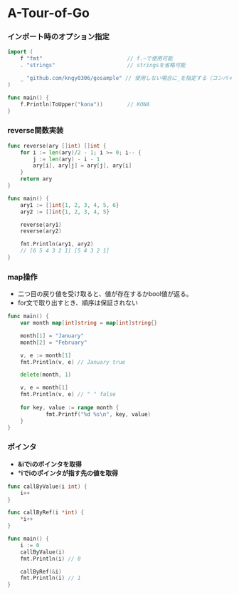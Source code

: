 # A-Tour-of-Go

### インポート時のオプション指定

```go
import (
	f "fmt"     　　　　　　　　　　　　　// f.~で使用可能
	. "strings" 　　　　　　　　　　　　　// stringsを省略可能

	_ "github.com/kngy0306/gosample" // 使用しない場合に_を指定する（コンパイルエラー回避）
)

func main() {
	f.Println(ToUpper("kona"))　　　　 // KONA 
}
```
### reverse関数実装

```go
func reverse(ary []int) []int {
	for i := len(ary)/2 - 1; i >= 0; i-- {
		j := len(ary) - i - 1
		ary[i], ary[j] = ary[j], ary[i]
	}
	return ary
}

func main() {
	ary1 := []int{1, 2, 3, 4, 5, 6}
	ary2 := []int{1, 2, 3, 4, 5}

	reverse(ary1)
	reverse(ary2)

	fmt.Println(ary1, ary2)
	// [6 5 4 3 2 1] [5 4 3 2 1]
}
```

### map操作
- 二つ目の戻り値を受け取ると、値が存在するかbool値が返る。
- for文で取り出すとき、順序は保証されない

```go
func main() {
	var month map[int]string = map[int]string{}

	month[1] = "January"
	month[2] = "February"

	v, e := month[1]
	fmt.Println(v, e) // January true

	delete(month, 1)

	v, e = month[1]
	fmt.Println(v, e) // " " false
	
	for key, value := range month {
    		fmt.Printf("%d %s\n", key, value)
	}
}
```

### ポインタ
- **&iでiのポインタを取得**
- ***iでiのポインタが指す先の値を取得**

```go
func callByValue(i int) {
	i++
}

func callByRef(i *int) {
	*i++
}

func main() {
	i := 0
	callByValue(i)
	fmt.Println(i) // 0

	callByRef(&i)
	fmt.Println(i) // 1
}
```

